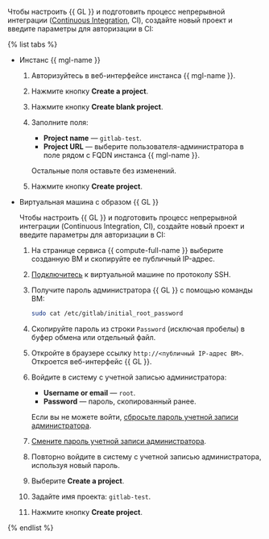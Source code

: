 Чтобы настроить {{ GL }} и подготовить процесс непрерывной интеграции ([Continuous Integration](https://cloud.yandex.ru/blog/posts/2022/10/ci-cd), CI), создайте новый проект и введите параметры для авторизации в CI:

{% list tabs %}

- Инстанс {{ mgl-name }}

  1. Авторизуйтесь в веб-интерфейсе инстанса {{ mgl-name }}.
  1. Нажмите кнопку **Create a project**.
  1. Нажмите кнопку **Create blank project**.
  1. Заполните поля:
     * **Project name** — `gitlab-test`.
     * **Project URL** — выберите пользователя-администратора в поле рядом с FQDN инстанса {{ mgl-name }}.

     Остальные поля оставьте без изменений.
  1. Нажмите кнопку **Create project**.

- Виртуальная машина с образом {{ GL }}

  Чтобы настроить {{ GL }} и подготовить процесс непрерывной интеграции (Continuous Integration, CI), создайте новый проект и введите параметры для авторизации в CI:
  1. На странице сервиса {{ compute-full-name }} выберите созданную ВМ и скопируйте ее публичный IP-адрес.
  1. [Подключитесь](../../compute/operations/vm-connect/ssh.md) к виртуальной машине по протоколу SSH.
  1. Получите пароль администратора {{ GL }} с помощью команды ВМ:

      ```bash
      sudo cat /etc/gitlab/initial_root_password
      ```

  1. Скопируйте пароль из строки `Password` (исключая пробелы) в буфер обмена или отдельный файл.
  1. Откройте в браузере ссылку `http://<публичный IP-адрес ВМ>`. Откроется веб-интерфейс {{ GL }}.
  1. Войдите в систему с учетной записью администратора:
     * **Username or email** — `root`.
     * **Password** — пароль, скопированный ранее.

     Если вы не можете войти, [сбросьте пароль учетной записи администратора](https://docs.gitlab.com/ee/security/reset_user_password.html#reset-your-root-password).
  1. [Смените пароль учетной записи администратора](https://docs.gitlab.com/ee/user/profile/#change-your-password).
  1. Повторно войдите в систему с учетной записью администратора, используя новый пароль.
  1. Выберите **Create a project**.
  1. Задайте имя проекта: `gitlab-test`.
  1. Нажмите кнопку **Create project**.

{% endlist %}
